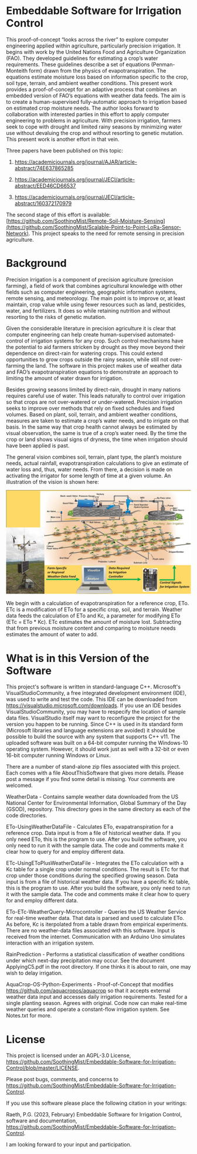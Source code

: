 # Embeddable Software for Irrigation Control

This proof-of-concept “looks across the river” to explore computer engineering applied within agriculture, particularly precision irrigation. It begins with work by the United Nations Food and Agriculture Organization (FAO). They developed guidelines for estimating a crop’s water requirements. These guidelines describe a set of equations (Penman-Monteith form) drawn from the physics of evapotranspiration. The equations estimate moisture loss based on information specific to the crop, soil type, terrain, and ambient weather conditions. This present work provides a proof-of-concept for an adaptive process that combines an embedded version of FAO’s equations with weather data feeds. The aim is to create a human-supervised fully-automatic approach to irrigation based on estimated crop moisture needs. The author looks forward to collaboration with interested parties in this effort to apply computer engineering to problems in agriculture. With precision irrigation, farmers seek to cope with drought and limited rainy seasons by minimizing water use without devaluing the crop and without resorting to genetic mutation. This present work is another effort in that vein.

Three papers have been published on this topic:

1) https://academicjournals.org/journal/AJAR/article-abstract/74E637865285

2) https://academicjournals.org/journal/JECI/article-abstract/EED46CD66537

3) https://academicjournals.org/journal/JECI/article-abstract/160372170979

The second stage of this effort is available: [https://github.com/SoothingMist/Remote-Soil-Moisture-Sensing](https://github.com/SoothingMist/Scalable-Point-to-Point-LoRa-Sensor-Network). This project speaks to the need for remote sensing in precision agriculture.

# Background

Precision irrigation is a component of precision agriculture (precision farming), a field of work that combines agricultural knowledge with other fields such as computer engineering, geographic information systems, remote sensing, and meteorology. The main point is to improve or, at least maintain, crop value while using fewer resources such as land, pesticides, water, and fertilizers. It does so while retaining nutrition and without resorting to the risks of genetic mutation.

Given the considerable literature in precision agriculture it is clear that computer engineering can help create human-supervised automated-control of irrigation systems for any crop. Such control mechanisms have the potential to aid farmers stricken by drought as they move beyond their dependence on direct-rain for watering crops. This could extend opportunities to grow crops outside the rainy season, while still not over-farming the land. The software in this project makes use of weather data and FAO’s evapotranspiration equations to demonstrate an approach to limiting the amount of water drawn for irrigation.

Besides growing seasons limited by direct-rain, drought in many nations requires careful use of water. This leads naturally to control over irrigation so that crops are not over-watered or under-watered. Precision irrigation seeks to improve over methods that rely on fixed schedules and fixed volumes. Based on plant, soil, terrain, and ambient weather conditions, measures are taken to estimate a crop’s water needs, and to irrigate on that basis. In the same way that crop health cannot always be estimated by visual observation, the same is true of a crop’s water need. By the time the crop or land shows visual signs of dryness, the time when irrigation should have been applied is past.

The general vision combines soil, terrain, plant type, the plant’s moisture needs, actual rainfall, evapotranspiration calculations to give an estimate of water loss and, thus, water needs. From there, a decision is made on activating the irrigator for some length of time at a given volume. An illustration of the vision is shown here:

![Image of Vision](https://github.com/SoothingMist/Embeddable-Software-for-Irrigation-Control/blob/master/VisionPicture.jpg)

We begin with a calculation of evapotranspiration for a reference crop, ETo. ETc is a modification of ETo for a specific crop, soil, and terrain. Weather data feeds the calculation of ETo and Kc, a parameter for modifying ETo (ETc = ETo * Kc). ETc estimates the amount of moisture lost. Subtracting that from previous moisture content and comparing to moisture needs estimates the amount of water to add.

# What is in this Version of the Software

This project's software is written in standard-language C++. Microsoft's VisualStudioCommunity, a free integrated development environment (IDE), was used to write and test the code. This IDE can be downloaded from https://visualstudio.microsoft.com/downloads. If you use an IDE besides VisualStudioCommunity, you may have to respecify the location of sample data files. VisualStudio itself may want to reconfigure the project for the version you happen to be running. Since C++ is used in its standard form (Microsoft libraries and language extensions are avoided) it should be possible to build the source with any system that supports C++ v11. The uploaded software was built on a 64-bit computer running the Windows-10 operating system. However, it should work just as well with a 32-bit or even 16-bit computer running Windows or Linux.

There are a number of stand-alone zip files associated with this project. Each comes with a file AboutThisSoftware that gives more details. Please post a message if you find some detail is missing. Your comments are welcomed.

WeatherData - Contains sample weather data downloaded from the US National Center for Environmental Information, Global Summary of the Day (GSOD), repository. This directory goes in the same directory as each of the code directories.

ETo-UsingWeatherDataFile - Calculates ETo, evapatranspiration for a reference crop. Data input is from a file of historical weather data. If you only need ETo, this is the program to use. After you build the software, you only need to run it with the sample data. The code and comments make it clear how to query for and employ different data.

ETc-UsingEToPlusWeatherDataFile - Integrates the ETo calculation with a Kc table for a single crop under normal conditions. The result is ETc for that crop under those conditions during the specified growing season. Data input is from a file of historical weather data. If you have a specific Kc table, this is the program to use. After you build the software, you only need to run it with the sample data. The code and comments make it clear how to query for and employ different data.

ETo-ETc-WeatherQuery-Microcontroller - Queries the US Weather Service for real-time weather data. That data is parsed and used to calculate ETo. As before, Kc is iterpolated from a table drawn from empirical experiments. There are no weather-data files associated with this software. Input is received from the internet. Communication with an Arduino Uno simulates interaction with an irrigation system.

RainPrediction - Performs a statistical classification of weather conditions under which next-day precipitation may occur. See the document ApplyingC5.pdf in the root directory. If one thinks it is about to rain, one may wish to delay irrigation.

AquaCrop-OS-Python-Experiments - Proof-of-Concept that modifies https://github.com/aquacropos/aquacrop so that it accepts external weather data input and accesses daily irrigation requirements. Tested for a single planting season. Agrees with original. Code now can make real-time weather queries and operate a constant-flow irrigation system. See Notes.txt for more.

# License

This project is licensed under an AGPL-3.0 License, 
https://github.com/SoothingMist/Embeddable-Software-for-Irrigation-Control/blob/master/LICENSE.

Please post bugs, comments, and concerns to https://github.com/SoothingMist/Embeddable-Software-for-Irrigation-Control.

If you use this software please place the following citation in your writings:

Raeth, P.G. (2023, February) Embeddable Software for Irrigation Control, software and documentation, 
https://github.com/SoothingMist/Embeddable-Software-for-Irrigation-Control.

I am looking forward to your input and participation.

